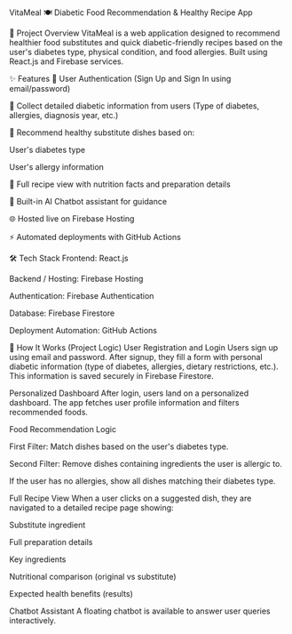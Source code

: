 VitaMeal 🍽️
Diabetic Food Recommendation & Healthy Recipe App

🚀 Project Overview
VitaMeal is a web application designed to recommend healthier food substitutes and quick diabetic-friendly recipes based on the user's diabetes type, physical condition, and food allergies.
Built using React.js and Firebase services.

✨ Features
🔐 User Authentication (Sign Up and Sign In using email/password)

📝 Collect detailed diabetic information from users (Type of diabetes, allergies, diagnosis year, etc.)

🥗 Recommend healthy substitute dishes based on:

User's diabetes type

User's allergy information

📖 Full recipe view with nutrition facts and preparation details

💬 Built-in AI Chatbot assistant for guidance

🌐 Hosted live on Firebase Hosting

⚡ Automated deployments with GitHub Actions

🛠️ Tech Stack
Frontend: React.js

Backend / Hosting: Firebase Hosting

Authentication: Firebase Authentication

Database: Firebase Firestore

Deployment Automation: GitHub Actions

🧠 How It Works (Project Logic)
User Registration and Login
Users sign up using email and password.
After signup, they fill a form with personal diabetic information (type of diabetes, allergies, dietary restrictions, etc.).
This information is saved securely in Firebase Firestore.

Personalized Dashboard
After login, users land on a personalized dashboard.
The app fetches user profile information and filters recommended foods.

Food Recommendation Logic

First Filter: Match dishes based on the user's diabetes type.

Second Filter: Remove dishes containing ingredients the user is allergic to.

If the user has no allergies, show all dishes matching their diabetes type.

Full Recipe View
When a user clicks on a suggested dish, they are navigated to a detailed recipe page showing:

Substitute ingredient

Full preparation details

Key ingredients

Nutritional comparison (original vs substitute)

Expected health benefits (results)

Chatbot Assistant
A floating chatbot is available to answer user queries interactively.
